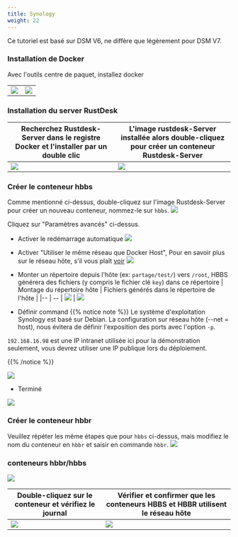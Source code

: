 ```yaml
---
title: Synology
weight: 22
---
```


Ce tutoriel est basé sur DSM V6, ne diffère que légèrement pour DSM V7.

### Installation de Docker

Avec l'outils centre de paquet, installez docker

|             |                                                   |
| --------------- | -------------------------------------------------------- |
![](/docs/en/self-host/rustdesk-server-oss/synology/images/package-manager.png) | ![](/docs/en/self-host/rustdesk-server-oss/synology/images/docker.png)


### Installation du server RustDesk

| Recherchez Rustdesk-Server dans le registre Docker et l'installer par un double clic  |   L'image rustdesk-Server installée alors double-cliquez pour créer un conteneur Rustdesk-Server                                    |
| --------------- | -------------------------------------------------------- |
![](/docs/en/self-host/rustdesk-server-oss/synology/images/pull-rustdesk-server.png) | ![](/docs/en/self-host/rustdesk-server-oss/synology/images/rustdesk-server-installed.png)


### Créer le conteneur hbbs

Comme mentionné ci-dessus, double-cliquez sur l'image Rustdesk-Server pour créer un nouveau conteneur, nommez-le sur `hbbs`.
![](/docs/en/self-host/rustdesk-server-oss/synology/images/hbbs.png) 

Cliquez sur "Paramètres avancés" ci-dessus.

- Activer le redémarrage automatique
![](/docs/en/self-host/rustdesk-server-oss/synology/images/auto-restart.png) 

- Activer "Utiliser le même réseau que Docker Host", Pour en savoir plus sur le réseau hôte, s'il vous plaît [voir](/docs/en/self-host/install/#net-host)
![](/docs/en/self-host/rustdesk-server-oss/synology/images/host-net.png) 

- Monter un répertoire depuis l'hôte (ex: `partage/test/`) vers `/root`, HBBS générera des fichiers (y compris le fichier clé `key`) dans ce répertoire
| Montage du répertoire hôte | Fichiers générés dans le répertoire de l'hôte |
|-- | -- |
![](/docs/en/self-host/rustdesk-server-oss/synology/images/mount.png?width=500px) | ![](/docs/en/self-host/rustdesk-server-oss/synology/images/mounted-dir.png?width=300px) 

- Définir  command
{{% notice note %}}
Le système d'exploitation Synology est basé sur Debian. La configuration sur réseau hôte (--net = host), nous évitera de définir l'exposition des ports avec l'option `-p`.

`192.168.16.98` est une IP intranet utilisée ici pour la démonstration seulement, vous devrez utiliser une IP publique lors du déploiement.

{{% /notice %}}

![](/docs/en/self-host/rustdesk-server-oss/synology/images/hbbs-cmd.png?v2) 

- Terminé
  
![](/docs/en/self-host/rustdesk-server-oss/synology/images/hbbs-config.png) 

### Créer le conteneur hbbr

Veuillez répéter les même étapes que pour `hbbs` ci-dessus, mais modifiez le nom du conteneur en `hbbr` et saisir en commande `hbbr`.
![](/docs/en/self-host/rustdesk-server-oss/synology/images/hbbr-config.png) 

### conteneurs hbbr/hbbs

![](/docs/en/self-host/rustdesk-server-oss/synology/images/containers.png?width=500px)


| Double-cliquez sur le conteneur et vérifiez le journal | Vérifier et confirmer que les conteneurs HBBS et HBBR utilisent le réseau hôte |
|-- | -- |
![](/docs/en/self-host/rustdesk-server-oss/synology/images/log.png?width=500px) | ![](/docs/en/self-host/rustdesk-server-oss/synology/images/network-types.png?width=500px)

